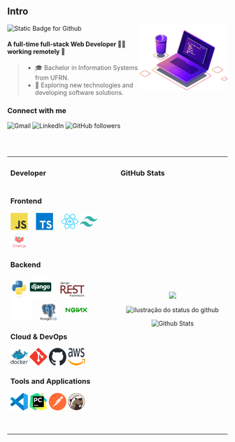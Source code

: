 ## Intro

<img src="./images/computer-illustration.png" alt="Ilustração de um Computador e Café" min-width="40%" max-width="40%" width="40%" align="right">

<img width="30%" src="https://img.shields.io/static/v1?label=&message=I'm Willamy Domingos&color=f8efd4&style=for-the-badge" alt="Static Badge for Github">

<h4>A full-time full-stack Web Developer 👨‍💻 working remotely 🚀</h4>

>- 🎓 Bachelor in Information Systems from UFRN.
>- 🤔 Exploring new technologies and developing software solutions.


### Connect with me

<p align="left">
  <a href="mailto:willamy.wlp@gmail.com" title="willamy.wlp@gmail.com" target="_blank" rel="noreferrer" style="text-decoration: none">
    <img src="https://img.shields.io/badge/-Gmail-FF0000?style=square&labelColor=FF0000&logo=gmail&logoColor=white&link=willamy.wlp@gmail.com" alt="Gmail"/>
  </a>
  <a href="https://www.linkedin.com/in/willa-my/" title="willa-my"  target="_blank" rel="noreferrer" style="text-decoration: none">
    <img src="https://img.shields.io/badge/-Linkedin-0e76a8?style=square&logo=Linkedin&logoColor=white&link=https://www.linkedin.com/in/willa-my/" alt="LinkedIn"/>
  </a>
  <a href="https://github.com/willamylp" title="willamylp" target="_blank" rel="noreferrer" style="text-decoration: none">
    <img alt="GitHub followers" src="https://img.shields.io/github/followers/willamylp?label=follow&style=social">
  </a>
</p>

<br><br>

<table>
  <th align="left">
    <h3>Developer</h3>
  </th>
  <th align="left">
    <h3>GitHub Stats</h3>
  </th>
  <tr>
    <td width="50%">
      <h3>Frontend</h3>
      <p align="left">
        <a href="https://developer.mozilla.org/en-US/docs/Web/JavaScript" target="_blank" rel="noreferrer" style="text-decoration: none">
          <img src="./assets/frontend/javascript.svg" width="40" height="40" alt="JavaScript" />
        </a>⠀
        <a href="https://www.typescriptlang.org/" target="_blank" rel="noreferrer" style="text-decoration: none">
          <img src="./assets/frontend/typescript.svg" width="40" height="40" alt="TypeScript" />
        </a>⠀
        <a href="https://reactjs.org/" target="_blank" rel="noreferrer" style="text-decoration: none">
          <img src="./assets/frontend/reactjs.svg" width="40" height="40" alt="ReactJS" />
        </a>
        <a href="https://www.tailwindcss.com/" target="_blank" rel="noreferrer" style="text-decoration: none">
          <img src="./assets/frontend/tailwindcss.svg" width="40" height="40" alt="TailwindCSS" />
        </a>
        <a href="https://www.chartjs.org" target="_blank" rel="noreferrer" style="text-decoration: none">
          <img src="./assets/frontend/chartjs.svg" width="40" height="40" alt="ChartJS" />
        </a>
      </p>
      <h3>Backend</h3>
      <p align="left">
        <a href="https://www.python.org/" target="_blank" rel="noreferrer" style="text-decoration: none">
          <img src="./assets/backend/python.svg" width="40" height="40" alt="Python" />
        </a>
        <a href="https://www.djangoproject.com/" target="_blank" rel="noreferrer" style="text-decoration: none">
          <img src="./assets/backend/django.svg" height="50" alt="Python Django" />
        </a>⠀
        <a href="https://www.django-rest-framework.org" target="_blank" rel="noreferrer" style="text-decoration: none">
          <picture>
            <source media="(prefers-color-scheme: dark)" srcset="./assets/backend/django-rest-light.svg">
            <source media="(prefers-color-scheme: light)" srcset="./assets/backend/django-rest-dark.svg">
            <img src="./assets/backend/django-rest-dark.svg" height="40" alt="Django Rest Framework" />
          </picture>
        </a>⠀
        <a href="https://flask.palletsprojects.com/" target="_blank" rel="noreferrer" style="text-decoration: none">
          <picture>
            <source media="(prefers-color-scheme: dark)" srcset="./assets/backend/flask-light.svg">
            <source media="(prefers-color-scheme: light)" srcset="./assets/backend/flask-dark.svg">
            <img alt="GitHub" src="./assets/backend/flask-light.svg" height="50" alt="Flask" />
          </picture>
        </a>⠀
        <a href="https://www.postgresql.org/" target="_blank" rel="noreferrer" style="text-decoration: none">
          <picture>
            <source media="(prefers-color-scheme: dark)" srcset="./assets/backend/postgresql-light.svg">
            <source media="(prefers-color-scheme: light)" srcset="./assets/backend/postgresql-dark.svg">
            <img src="./assets/backend/postgresql-dark.svg" width="40" height="40" alt="PostgreSQL" />
          </picture>
        </a>⠀
        <a href="https://www.nginx.com/" target="_blank" rel="noreferrer" style="text-decoration: none">
          <img src="./assets/backend/nginx.svg" height="50" alt="Nginx" />
        </a>⠀
      </p>
      <h3>Cloud & DevOps</h3>
      <p align="left">
        <a href="https://www.docker.com/" target="_blank" rel="noreferrer" style="text-decoration: none">
          <img src="./assets/cloud_devops/docker.svg" width="40" height="40" alt="Docker" />
        </a>
        <a href="https://git-scm.com" target="_blank" rel="noreferrer" style="text-decoration: none">
          <img src="./assets/cloud_devops/git-scm.svg" width="40" height="40" alt="Git" />
        </a>
        <a href="https://github.com/" target="_blank" rel="noreferrer" style="text-decoration: none">
          <picture>
            <source media="(prefers-color-scheme: dark)" srcset="./assets/cloud_devops/github-light.svg">
            <source media="(prefers-color-scheme: light)" srcset="./assets/cloud_devops/github-dark.svg">
            <img alt="GitHub" src="./assets/cloud_devops/github-dark.svg" width="40" height="40" alt="GitHub" />
          </picture>
        </a>
        <a href="https://aws.amazon.com/" target="_blank" rel="noreferrer" style="text-decoration: none">
          <picture>
            <source media="(prefers-color-scheme: dark)" srcset="./assets/cloud_devops/aws-light.svg">
            <source media="(prefers-color-scheme: light)" srcset="./assets/cloud_devops/aws-dark.svg">
            <img src="./assets/cloud_devops/aws-dark.svg" width="40" height="40" alt="AWS" />
          </picture>
        </a>
      </p>
      <h3>Tools and Applications</h3>
      <p align="left">
        <a href="https://code.visualstudio.com" target="_blank" rel="noreferrer" style="text-decoration: none">
          <img src="./assets/tools/vscode.svg" width="40" height="40" alt="VSCode" />
        </a>
        <a href="https://www.jetbrains.com/pt-br/pycharm/" target="_blank" rel="noreferrer" style="text-decoration: none">
          <img src="./assets/tools/PyCharm.svg" width="40" height="40" alt="PyCharm" />
        </a>
        <a href="https://www.postman.com" target="_blank" rel="noreferrer" style="text-decoration: none">
          <img src="./assets/tools/postman.svg" width="40" height="40" alt="Postman" />
        </a>
        <a href="https://dbeaver.io" target="_blank" rel="noreferrer" style="text-decoration: none">
          <img src="./assets/tools/DBeaver.svg" width="40" height="40" alt="DBeaver" />
        </a>
      </p>
      <br><br>
    </td>
    <td width="50%">
      <p align="center">
        <img width="25%" src="https://komarev.com/ghpvc/?username=willamylp&&style=square" />
      </p>
      <p align="center">
        <img width="90%" src="https://github-readme-stats.vercel.app/api?username=willamylp&show_icons=true&title_color=783c00&text_color=af552e&icon_color=783c00&bg_color=f8efd4&cache_seconds=2300" alt="ilustração do status do github"/>
      </p>
      <p align="center">
        <img width="90%" src="https://github-readme-stats.vercel.app/api/top-langs/?username=willamylp&title_color=783c00&text_color=af552e&icon_color=783c00&bg_color=f8efd4&hide_border=false&include_all_commits=true&count_private=true&layout=compact" alt="Github Stats"/>
      </p>
    </td>
  </tr>
</table>
